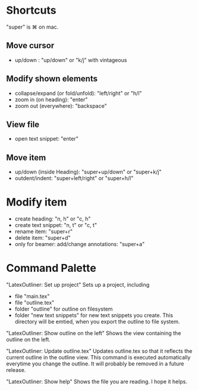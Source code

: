 # Shortcuts
"super" is ⌘ on mac.

## Move cursor
- up/down : "up/down" or "k/j" with vintageous

## Modify shown elements
- collapse/expand (or fold/unfold): "left/right" or "h/l"
- zoom in (on heading): "enter"
- zoom out (everywhere): "backspace"

## View file
- open text snippet: "enter"

## Move item
- up/down (inside Heading): "super+up/down" or "super+k/j"
- outdent/indent: "super+left/right" or "super+h/l"

# Modify item
- create heading: "n, h" or "c, h"
- create text snippet: "n, t" or "c, t"
- rename item: "super+r"
- delete item: "super+d"
- only for beamer: add/change annotations: "super+a"


# Command Palette

"LatexOutliner: Set up project"
Sets up a project, including
- file "main.tex"
- file "outline.tex"
- folder "outline" for outline on filesystem
- folder "new text snippets" for new text snippets you create. This directory will be emtied, when you export the outline to file system.

"LatexOutliner: Show outline on the left"
Shows the view containing the outline on the left.

"LatexOutliner: Update outline.tex"
Updates outline.tex so that it reflects the current outline in the outline view. This command is executed automatically everytime you change the outline.
It will probably be removed in a future release.

"LatexOutliner: Show help"
Shows the file you are reading. I hope it helps.
